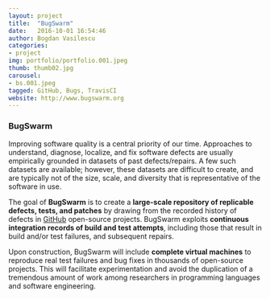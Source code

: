 ```yaml
---
layout: project
title:  "BugSwarm"
date:   2016-10-01 16:54:46
author: Bogdan Vasilescu
categories:
- project
img: portfolio/portfolio.001.jpeg
thumb: thumb02.jpg
carousel:
- bs.001.jpeg
tagged: GitHub, Bugs, TravisCI
website: http://www.bugswarm.org
---
```


### BugSwarm

Improving software quality is a central priority of our time.
Approaches to understand, diagnose, localize, and fix software defects 
are usually empirically grounded in datasets of past defects/repairs.
A few such datasets are available; however, these datasets are
difficult to create, and are typically not of the size, scale, and
diversity that is representative of the software in use. 

The goal of **BugSwarm** is to create a **large-scale repository of
replicable defects, tests, and patches** by drawing from the recorded 
history of defects in [GitHub](http://www.github.com) open-source projects.
BugSwarm exploits **continuous integration records of build and
test attempts**, including those that result in build and/or test
failures, and subsequent repairs.

Upon construction, BugSwarm will include **complete virtual machines** to 
reproduce real test failures and bug fixes in thousands of open-source 
projects.
This will facilitate experimentation and avoid the duplication of a 
tremendous amount of work among researchers in programming languages 
and software engineering.